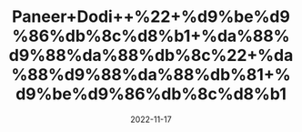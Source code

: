 ---
title: 'Paneer+Dodi++%22+%d9%be%d9%86%db%8c%d8%b1+%da%88%d9%88%da%88%db%8c%22+%da%88%d9%88%da%88%db%81+%d9%be%d9%86%db%8c%d8%b1'
date: '2022-11-17' 
metatag: '' 
inventory: '0' 
draft: false 
# meta description 
shortDescripton: 'Indian+Rennet++%22++It+may+show+sedative+(sleep-inducing)+potential+and+It+may+show+diuretic+(causes+the+kidney+to+make+more+urine)+property.'
description: 'Herbs+%d8%ac%da%91%db%8c+%d8%a8%d9%88%d9%b9%db%8c'
longdescription: ''
tags: ''
brand: ''
subCategory: ''
unit: '50 gm-Pk'
sellCount: '0'
featured: True
# product Price
price: '30.0'
# Product Short Description
shortDescription: 'Indian+Rennet++%22++It+may+show+sedative+(sleep-inducing)+potential+and+It+may+show+diuretic+(causes+the+kidney+to+make+more+urine)+property.'
productID: 'DE9702D4-0B27-ED11-9968-005056B3A416'
type: 'products'
category: 'Herbs+%d8%ac%da%91%db%8c+%d8%a8%d9%88%d9%b9%db%8c' 
thumnailproduct: 'https://eraconnect.blob.core.windows.net/product-images/aminsaddiquidawakhana/DE9702D4-0B27-ED11-9968-005056B3A416.webp' 
images:
  - image: 'https://eraconnect.blob.core.windows.net/product-images/aminsaddiquidawakhana/DE9702D4-0B27-ED11-9968-005056B3A416.webp'  
Variants:
---